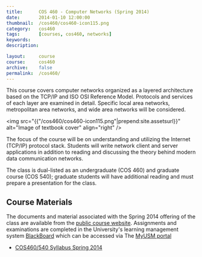 ```yaml
---
title:      COS 460 - Computer Networks (Spring 2014)
date:       2014-01-10 12:00:00
thumbnail:  /cos460/cos460-icon115.png
category:   cos460
tags:       [courses, cos460, networks]
keywords:
description:

layout:     course
course:     cos460
archive:	false
permalink:	/cos460/
---
```

This course covers computer networks organized as a layered architecture
based on the TCP/IP and ISO OSI Reference Model. Protocols and services
of each layer are examined in detail. Specific local area networks,
metropolitan area networks, and wide area networks will be considered.


<img src="{{"/cos460/cos460-icon115.png"|prepend:site.assetsurl}}" alt="Image of textbook cover"
align="right" />

The focus of the course will be on understanding and utilizing the
Internet (TCP/IP) protocol stack. Students will write network client and
server applications in addition to reading and discussing the theory
behind modern data communication networks.

The class is dual-listed as an undergraduate (COS 460) and graduate
course (COS 540); graduate students will have additional reading and
must prepare a presentation for the class.

## Course Materials
The documents and material associated with the Spring 2014 offering of the class are available from the <a href="https://docs.google.com/a/maine.edu/document/d/1cyNoE_TZcbppjRJjgfPr4zQDYmzRqXE42Shdb94_mKk">public course website</a>. Assignments and examinations are completed in the University's learning management system <a href="https://www.courses.maine.edu">BlackBoard</a> which can be accessed via The <a href="https://my.usm.maine.edu">MyUSM portal</a>

* <a href="https://docs.google.com/a/maine.edu/document/d/1GnjfK2ekQeE8yRIUePBsmYP0qbsmTggwSHjnWWKXMLI">COS460/540 Syllabus Spring 2014</a></li>

